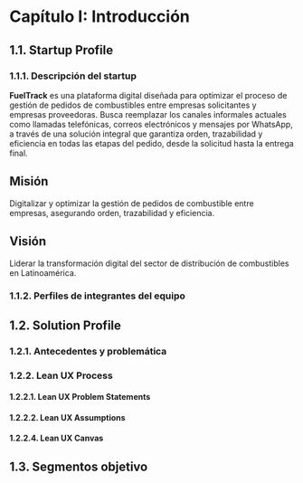 # Capítulo I: Introducción

## 1.1. Startup Profile

### 1.1.1. Descripción del startup
**FuelTrack** es una plataforma digital diseñada para optimizar el proceso de gestión de pedidos de combustibles entre empresas solicitantes y empresas proveedoras. Busca reemplazar los canales informales actuales como llamadas telefónicas, correos electrónicos y mensajes por WhatsApp, a través de una solución integral que garantiza orden, trazabilidad y eficiencia en todas las etapas del pedido, desde la solicitud hasta la entrega final.

## Misión
Digitalizar y optimizar la gestión de pedidos de combustible entre empresas, asegurando orden, trazabilidad y eficiencia.

## Visión
Liderar la transformación digital del sector de distribución de combustibles en Latinoamérica.


### 1.1.2. Perfiles de integrantes del equipo


## 1.2. Solution Profile

### 1.2.1. Antecedentes y problemática


### 1.2.2. Lean UX Process

#### 1.2.2.1. Lean UX Problem Statements


#### 1.2.2.2. Lean UX Assumptions


#### 1.2.2.4. Lean UX Canvas

## 1.3. Segmentos objetivo
